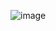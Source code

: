 ![image](https://user-images.githubusercontent.com/36649115/44250137-109b7000-a1a8-11e8-979b-4a618863eff2.png)
